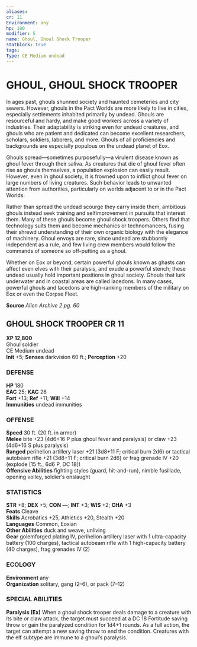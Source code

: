 ```yaml
---
aliases: 
cr: 11
Environment: any
hp: 180
modifier: 5
name: Ghoul, Ghoul Shock Trooper
statblock: true
tags: 
Type: CE Medium undead  
---
```

# GHOUL, GHOUL SHOCK TROOPER
In ages past, ghouls shunned society and haunted cemeteries and city sewers. However, ghouls in the Pact Worlds are more likely to live in cities, especially settlements inhabited primarily by undead. Ghouls are resourceful and hardy, and make good workers across a variety of industries. Their adaptability is striking even for undead creatures, and ghouls who are patient and dedicated can become excellent researchers, scholars, soldiers, laborers, and more. Ghouls of all proficiencies and backgrounds are especially populous on the undead planet of Eox.

Ghouls spread—sometimes purposefully—a virulent disease known as ghoul fever through their saliva. As creatures that die of ghoul fever often rise as ghouls themselves, a population explosion can easily result. However, even in ghoul society, it is frowned upon to inflict ghoul fever on large numbers of living creatures. Such behavior leads to unwanted attention from authorities, particularly on worlds adjacent to or in the Pact Worlds.

Rather than spread the undead scourge they carry inside them, ambitious ghouls instead seek training and selfimprovement in pursuits that interest them. Many of these ghouls become ghoul shock troopers. Others find that technology suits them and become mechanics or technomancers, fusing their shrewd understanding of their own organic biology with the elegance of machinery. Ghoul envoys are rare, since undead are stubbornly independent as a rule, and few living crew members would follow the commands of someone so off-putting as a ghoul.

Whether on Eox or beyond, certain powerful ghouls known as ghasts can affect even elves with their paralysis, and exude a powerful stench; these undead usually hold important positions in ghoul society. Ghouls that lurk underwater and in coastal areas are called lacedons. In many cases, powerful ghouls and lacedons are high-ranking members of the military on Eox or even the Corpse Fleet.

**Source** _Alien Archive 2 pg. 60_

## GHOUL SHOCK TROOPER CR 11

**XP 12,800**  
Ghoul soldier  
CE Medium undead  
**Init** +5; **Senses** darkvision 60 ft.; **Perception** +20  

### DEFENSE

**HP** 180  
**EAC** 25; **KAC** 26  
**Fort** +13; **Ref** +11; **Will** +14  
**Immunities** undead immunities  

### OFFENSE

**Speed** 30 ft. (20 ft. in armor)  
**Melee** bite +23 (4d6+16 P plus ghoul fever and paralysis) or claw +23 (4d6+16 S plus paralysis)  
**Ranged** perihelion artillery laser +21 (3d8+11 F; critical burn 2d6) or tactical autobeam rifle +21 (3d8+11 F; critical burn 2d6) or frag grenade IV +20 (explode \[15 ft., 6d6 P, DC 18\])  
**Offensive Abilities** fighting styles (guard, hit-and-run), nimble fusillade, opening volley, soldier’s onslaught

### STATISTICS

**STR** +8; **DEX** +5; **CON** —; **INT** +3; **WIS** +2; **CHA** +3  
**Feats** Cleave  
**Skills** Acrobatics +25, Athletics +20, Stealth +20  
**Languages** Common, Eoxian  
**Other Abilities** duck and weave, unliving  
**Gear** golemforged plating IV, perihelion artillery laser with 1 ultra-capacity battery (100 charges), tactical autobeam rifle with 1 high-capacity battery (40 charges), frag grenades IV (2)

### ECOLOGY

**Environment** any  
**Organization** solitary, gang (2–6), or pack (7–12)

### SPECIAL ABILITIES

**Paralysis (Ex)** When a ghoul shock trooper deals damage to a creature with its bite or claw attack, the target must succeed at a DC 18 Fortitude saving throw or gain the paralyzed condition for 1d4+1 rounds. As a full action, the target can attempt a new saving throw to end the condition. Creatures with the elf subtype are immune to a ghoul’s paralysis.
